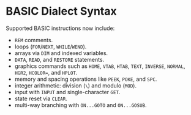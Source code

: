 # BASIC Dialect Syntax

Supported BASIC instructions now include:

- `REM` comments.
- loops (`FOR`/`NEXT`, `WHILE`/`WEND`).
- arrays via `DIM` and indexed variables.
- `DATA`, `READ`, and `RESTORE` statements.
- graphics commands such as `HOME`, `VTAB`, `HTAB`, `TEXT`, `INVERSE`, `NORMAL`, `HGR2`, `HCOLOR=`, and `HPLOT`.
- memory and spacing operations like `PEEK`, `POKE`, and `SPC`.
- integer arithmetic: division (`\`) and modulo (`MOD`).
- input with `INPUT` and single-character `GET`.
- state reset via `CLEAR`.
- multi-way branching with `ON...GOTO` and `ON...GOSUB`.
